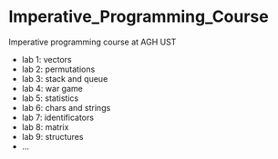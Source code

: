 # Imperative_Programming_Course
Imperative programming course at AGH UST
- lab 1: vectors
- lab 2: permutations
- lab 3: stack and queue
- lab 4: war game
- lab 5: statistics
- lab 6: chars and strings
- lab 7: identificators
- lab 8: matrix
- lab 9: structures
- ...
